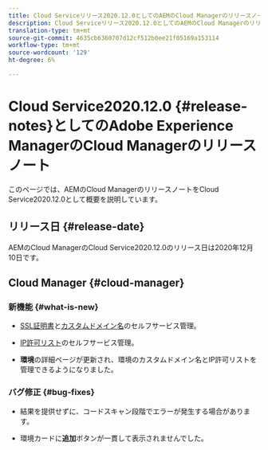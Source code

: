 ```yaml
---
title: Cloud Serviceリリース2020.12.0としてのAEMのCloud Managerのリリースノート
description: Cloud Serviceリリース2020.12.0としてのAEMのCloud Managerのリリースノート
translation-type: tm+mt
source-git-commit: 4635cb6360707d12cf512b0ee21f05169a153114
workflow-type: tm+mt
source-wordcount: '129'
ht-degree: 6%

---
```



# Cloud Service2020.12.0 {#release-notes}としてのAdobe Experience ManagerのCloud Managerのリリースノート

このページでは、AEMのCloud ManagerのリリースノートをCloud Service2020.12.0として概要を説明しています。

## リリース日 {#release-date}

AEMのCloud ManagerのCloud Service2020.12.0のリリース日は2020年12月10日です。

## Cloud Manager {#cloud-manager}

### 新機能 {#what-is-new}

* [SSL証明書](/help/implementing/cloud-manager/managing-ssl-certifications/introduction.md)と[カスタムドメイン名](/help/implementing/cloud-manager/custom-domain-names/introduction.md)のセルフサービス管理。

* [IP許可リスト](/help/implementing/cloud-manager/ip-allow-lists/introduction.md)のセルフサービス管理。

* **環境**&#x200B;の詳細ページが更新され、環境のカスタムドメイン名とIP許可リストを管理できるようになりました。


### バグ修正  {#bug-fixes}

* 結果を提供せずに、コードスキャン段階でエラーが発生する場合があります。

* 環境カードに&#x200B;**追加**&#x200B;ボタンが一貫して表示されませんでした。
